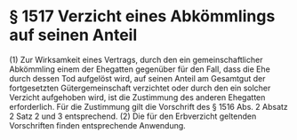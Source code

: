 # § 1517 Verzicht eines Abkömmlings auf seinen Anteil
(1) Zur Wirksamkeit eines Vertrags, durch den ein gemeinschaftlicher Abkömmling einem der Ehegatten gegenüber für den Fall, dass die Ehe durch dessen Tod aufgelöst wird, auf seinen Anteil am Gesamtgut der fortgesetzten Gütergemeinschaft verzichtet oder durch den ein solcher Verzicht aufgehoben wird, ist die Zustimmung des anderen Ehegatten erforderlich. Für die Zustimmung gilt die Vorschrift des § 1516 Abs. 2 Absatz 2 Satz 2 und 3 entsprechend.
(2) Die für den Erbverzicht geltenden Vorschriften finden entsprechende Anwendung.